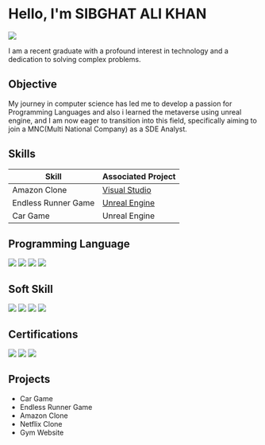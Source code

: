 # Hello, I'm SIBGHAT ALI KHAN
<a href="https://www.linkedin.com/in/sibghat-ali-khan-575202245"><img src="https://img.shields.io/badge/-LinkedIn-0072b1?&style=for-the-badge&logo=linkedin&logoColor=white" /></a>

I am a recent graduate with a profound interest in technology and a dedication to solving complex problems.

## Objective

My journey in computer science has led me to develop a passion for Programming Languages and also i learned the metaverse using unreal engine, and I am now eager to transition into this field, specifically aiming to join a MNC(Multi National Company) as a SDE Analyst.


## Skills

| Skill                                         | Associated Project         |
|-----------------------------------------------|----------------------------|
| Amazon Clone        | <a href="https://google.com">Visual Studio</a>|
| Endless Runner Game | <a href="https://google.com">Unreal Engine</a>|
| Car Game  | Unreal Engine|

## Programming Language

<div>
   <img src="https://img.shields.io/badge/-C++-00599C?&style=for-the-badge&logo=cplusplus&logoColor=white" />
    <img src="https://img.shields.io/badge/-HTML5-E34F26?&style=for-the-badge&logo=html5&logoColor=white" />
    <img src="https://img.shields.io/badge/-CSS3-1572B6?&style=for-the-badge&logo=css3&logoColor=white" />
  <img src="https://img.shields.io/badge/-Unreal%20Engine-000000?&style=for-the-badge&logo=unrealengine&logoColor=white" />
</div>

## Soft Skill

<div>
    <img src="https://img.shields.io/badge/-Problem%20Solving-FFA500?&style=for-the-badge&logo=brain&logoColor=white" />
    <img src="https://img.shields.io/badge/-Time%20Management-FFA500?&style=for-the-badge&logo=clock&logoColor=white" />
    <img src="https://img.shields.io/badge/-Teamwork-4CAF50?&style=for-the-badge&logo=teams&logoColor=white" />
    <img src="https://img.shields.io/badge/-Communication-007BFF?&style=for-the-badge&logo=chat&logoColor=white" />

</div>

## Certifications

<div>
<img src="https://img.shields.io/badge/-Google%20Colab-FFDD00?&style=for-the-badge&logo=googlecolab&logoColor=white" />
<img src="https://img.shields.io/badge/-Agile%20Certified-00B140?&style=for-the-badge&logo=agile&logoColor=white" />
<img src="https://img.shields.io/badge/-Technovation%202022%20IEEE-1E90FF?&style=for-the-badge&logo=IEEE&logoColor=white" />
</div>

## Projects
- Car Game
- Endless Runner Game
- Amazon Clone
- Netflix Clone
- Gym Website
